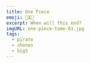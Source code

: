 ```yaml
---
title: One Piece
emoji: 🔄⏳📅
excerpt: When will this end?
imgURL: one-piece-tome-61.jpg
tags:
  - pirate
  - shonen
  - big3
---
```


<script setup lang="ts">
import { useData } from 'vitepress'
import BlurryImage from '@components/BlurryImage.vue'

const {frontmatter} = useData();
</script>

<BlurryImage :srcUrl="frontmatter.imgURL" :alt="frontmatter.imgAlt" />
